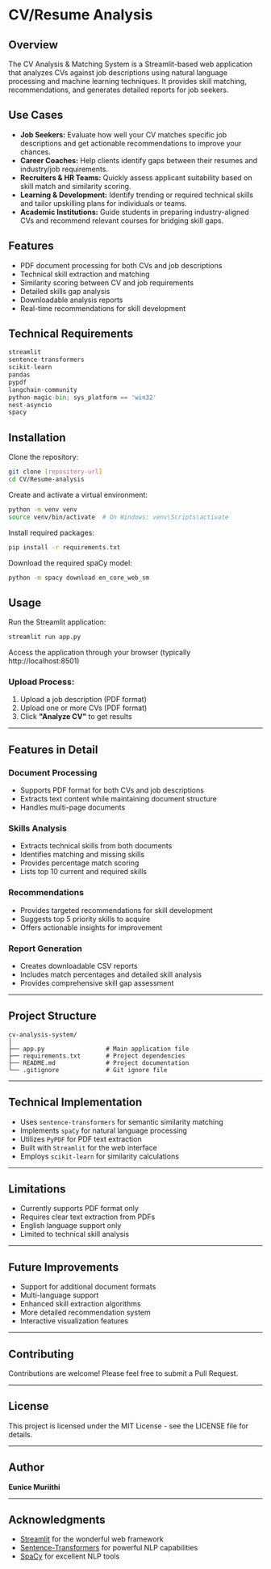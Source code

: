 
# CV/Resume Analysis 

## Overview
The CV Analysis & Matching System is a Streamlit-based web application that analyzes CVs against job descriptions using natural language processing and machine learning techniques. It provides skill matching, recommendations, and generates detailed reports for job seekers.

## Use Cases
- **Job Seekers:** Evaluate how well your CV matches specific job descriptions and get actionable recommendations to improve your chances.
- **Career Coaches:** Help clients identify gaps between their resumes and industry/job requirements.
- **Recruiters & HR Teams:** Quickly assess applicant suitability based on skill match and similarity scoring.
- **Learning & Development:** Identify trending or required technical skills and tailor upskilling plans for individuals or teams.
- **Academic Institutions:** Guide students in preparing industry-aligned CVs and recommend relevant courses for bridging skill gaps.

## Features
- PDF document processing for both CVs and job descriptions  
- Technical skill extraction and matching  
- Similarity scoring between CV and job requirements  
- Detailed skills gap analysis  
- Downloadable analysis reports  
- Real-time recommendations for skill development  

## Technical Requirements
```python
streamlit
sentence-transformers
scikit-learn
pandas
pypdf
langchain-community
python-magic-bin; sys_platform == 'win32'
nest-asyncio
spacy
```

## Installation

Clone the repository:
```bash
git clone [repository-url]
cd CV/Resume-analysis
```

Create and activate a virtual environment:
```bash
python -m venv venv
source venv/bin/activate  # On Windows: venv\Scripts\activate
```

Install required packages:
```bash
pip install -r requirements.txt
```

Download the required spaCy model:
```bash
python -m spacy download en_core_web_sm
```

## Usage

Run the Streamlit application:
```bash
streamlit run app.py
```

Access the application through your browser (typically http://localhost:8501)

### Upload Process:
1. Upload a job description (PDF format)  
2. Upload one or more CVs (PDF format)  
3. Click **"Analyze CV"** to get results  

---

## Features in Detail

### Document Processing
- Supports PDF format for both CVs and job descriptions  
- Extracts text content while maintaining document structure  
- Handles multi-page documents  

### Skills Analysis
- Extracts technical skills from both documents  
- Identifies matching and missing skills  
- Provides percentage match scoring  
- Lists top 10 current and required skills  

### Recommendations
- Provides targeted recommendations for skill development  
- Suggests top 5 priority skills to acquire  
- Offers actionable insights for improvement  

### Report Generation
- Creates downloadable CSV reports  
- Includes match percentages and detailed skill analysis  
- Provides comprehensive skill gap assessment  

---

## Project Structure
```
cv-analysis-system/
│
├── app.py                 # Main application file  
├── requirements.txt       # Project dependencies  
├── README.md              # Project documentation  
└── .gitignore             # Git ignore file
```

---

## Technical Implementation
- Uses `sentence-transformers` for semantic similarity matching  
- Implements `spaCy` for natural language processing  
- Utilizes `PyPDF` for PDF text extraction  
- Built with `Streamlit` for the web interface  
- Employs `scikit-learn` for similarity calculations  

---

## Limitations
- Currently supports PDF format only  
- Requires clear text extraction from PDFs  
- English language support only  
- Limited to technical skill analysis  

---

## Future Improvements
- Support for additional document formats  
- Multi-language support  
- Enhanced skill extraction algorithms  
- More detailed recommendation system  
- Interactive visualization features  

---

## Contributing
Contributions are welcome! Please feel free to submit a Pull Request.

---

## License
This project is licensed under the MIT License - see the LICENSE file for details.

---

## Author
**Eunice Muriithi**

---

## Acknowledgments
- [Streamlit](https://streamlit.io/) for the wonderful web framework  
- [Sentence-Transformers](https://www.sbert.net/) for powerful NLP capabilities  
- [SpaCy](https://spacy.io/) for excellent NLP tools  
